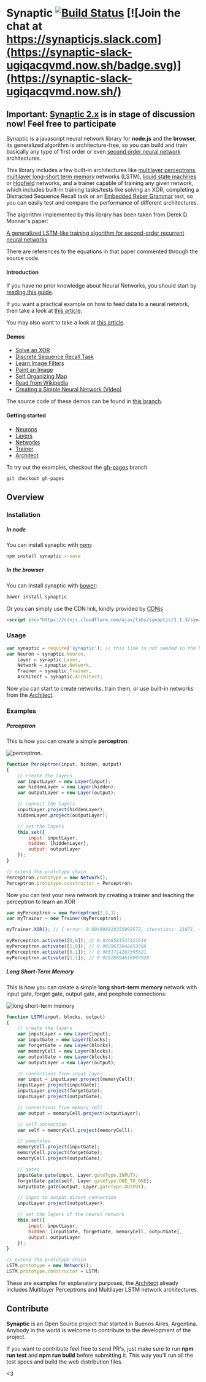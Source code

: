 Synaptic [![Build Status](https://travis-ci.org/cazala/synaptic.svg?branch=master)](https://travis-ci.org/cazala/synaptic) [![Join the chat at https://synapticjs.slack.com](https://synaptic-slack-ugiqacqvmd.now.sh/badge.svg)](https://synaptic-slack-ugiqacqvmd.now.sh/)
========

## Important: [Synaptic 2.x](https://github.com/cazala/synaptic/issues/140) is in stage of discussion now! Feel free to participate

Synaptic is a javascript neural network library for **node.js** and the **browser**, its generalized algorithm is architecture-free, so you can build and train basically any type of first order or even [second order neural network](http://en.wikipedia.org/wiki/Recurrent_neural_network#Second_Order_Recurrent_Neural_Network) architectures.

This library includes a few built-in architectures like [multilayer perceptrons](http://en.wikipedia.org/wiki/Multilayer_perceptron), [multilayer long-short term memory](http://en.wikipedia.org/wiki/Long_short_term_memory) networks (LSTM), [liquid state machines](http://en.wikipedia.org/wiki/Liquid_state_machine) or [Hopfield](http://en.wikipedia.org/wiki/Hopfield_network) networks, and a trainer capable of training any given network, which includes built-in training tasks/tests like solving an XOR, completing a Distracted Sequence Recall task or an [Embedded Reber Grammar](http://www.willamette.edu/~gorr/classes/cs449/reber.html) test, so you can easily test and compare the performance of different architectures.


The algorithm implemented by this library has been taken from Derek D. Monner's paper:

[A generalized LSTM-like training algorithm for second-order recurrent neural networks](http://www.overcomplete.net/papers/nn2012.pdf)


There are references to the equations in that paper commented through the source code.

#### Introduction

If you have no prior knowledge about Neural Networks, you should start by [reading this guide](https://github.com/cazala/synaptic/wiki/Neural-Networks-101).


If you want a practical example on how to feed data to a neural network, then take a look at [this article](https://github.com/cazala/synaptic/wiki/Normalization-101).

You may also want to take a look at [this article](http://blog.webkid.io/neural-networks-in-javascript/).

#### Demos

- [Solve an XOR](http://caza.la/synaptic/#/xor)
- [Discrete Sequence Recall Task](http://caza.la/synaptic/#/dsr)
- [Learn Image Filters](http://caza.la/synaptic/#/image-filters)
- [Paint an Image](http://caza.la/synaptic/#/paint-an-image)
- [Self Organizing Map](http://caza.la/synaptic/#/self-organizing-map)
- [Read from Wikipedia](http://caza.la/synaptic/#/wikipedia)
- [Creating a Simple Neural Network (Video)](https://scrimba.com/casts/cast-1980)

The source code of these demos can be found in [this branch](https://github.com/cazala/synaptic/tree/gh-pages/scripts).

#### Getting started

- [Neurons](https://github.com/cazala/synaptic/wiki/Neurons/)
- [Layers](https://github.com/cazala/synaptic/wiki/Layers/)
- [Networks](https://github.com/cazala/synaptic/wiki/Networks/)
- [Trainer](https://github.com/cazala/synaptic/wiki/Trainer/)
- [Architect](https://github.com/cazala/synaptic/wiki/Architect/)

To try out the examples, checkout the [gh-pages](https://github.com/cazala/synaptic/tree/gh-pages) branch.

`git checkout gh-pages`


## Overview

### Installation

##### In node

You can install synaptic with [npm](http://npmjs.org):

```cmd
npm install synaptic --save
```

##### In the browser

You can install synaptic with [bower](http://bower.io):

```cmd
bower install synaptic
```

Or you can simply use the CDN link, kindly provided by [CDNjs](https://cdnjs.com/)

```html
<script src="https://cdnjs.cloudflare.com/ajax/libs/synaptic/1.1.3/synaptic.js"></script>
```

### Usage

```javascript
var synaptic = require('synaptic'); // this line is not needed in the browser
var Neuron = synaptic.Neuron,
	Layer = synaptic.Layer,
	Network = synaptic.Network,
	Trainer = synaptic.Trainer,
	Architect = synaptic.Architect;
```

Now you can start to create networks, train them, or use built-in networks from the [Architect](https://github.com/cazala/synaptic/wiki/Architect/).

### Examples

##### Perceptron

This is how you can create a simple **perceptron**:

![perceptron](http://www.codeproject.com/KB/dotnet/predictor/network.jpg).

```javascript
function Perceptron(input, hidden, output)
{
	// create the layers
	var inputLayer = new Layer(input);
	var hiddenLayer = new Layer(hidden);
	var outputLayer = new Layer(output);

	// connect the layers
	inputLayer.project(hiddenLayer);
	hiddenLayer.project(outputLayer);

	// set the layers
	this.set({
		input: inputLayer,
		hidden: [hiddenLayer],
		output: outputLayer
	});
}

// extend the prototype chain
Perceptron.prototype = new Network();
Perceptron.prototype.constructor = Perceptron;
```

Now you can test your new network by creating a trainer and teaching the perceptron to learn an XOR

```javascript
var myPerceptron = new Perceptron(2,3,1);
var myTrainer = new Trainer(myPerceptron);

myTrainer.XOR(); // { error: 0.004998819355993572, iterations: 21871, time: 356 }

myPerceptron.activate([0,0]); // 0.0268581547421616
myPerceptron.activate([1,0]); // 0.9829673642853368
myPerceptron.activate([0,1]); // 0.9831714267395621
myPerceptron.activate([1,1]); // 0.02128894618097928
```

##### Long Short-Term Memory

This is how you can create a simple **long short-term memory** network with input gate, forget gate, output gate, and peephole connections:

![long short-term memory](http://people.idsia.ch/~juergen/lstmcell4.jpg)

```javascript
function LSTM(input, blocks, output)
{
	// create the layers
	var inputLayer = new Layer(input);
	var inputGate = new Layer(blocks);
	var forgetGate = new Layer(blocks);
	var memoryCell = new Layer(blocks);
	var outputGate = new Layer(blocks);
	var outputLayer = new Layer(output);

	// connections from input layer
	var input = inputLayer.project(memoryCell);
	inputLayer.project(inputGate);
	inputLayer.project(forgetGate);
	inputLayer.project(outputGate);

	// connections from memory cell
	var output = memoryCell.project(outputLayer);

	// self-connection
	var self = memoryCell.project(memoryCell);

	// peepholes
	memoryCell.project(inputGate);
	memoryCell.project(forgetGate);
	memoryCell.project(outputGate);

	// gates
	inputGate.gate(input, Layer.gateType.INPUT);
	forgetGate.gate(self, Layer.gateType.ONE_TO_ONE);
	outputGate.gate(output, Layer.gateType.OUTPUT);

	// input to output direct connection
	inputLayer.project(outputLayer);

	// set the layers of the neural network
	this.set({
		input: inputLayer,
		hidden: [inputGate, forgetGate, memoryCell, outputGate],
		output: outputLayer
	});
}

// extend the prototype chain
LSTM.prototype = new Network();
LSTM.prototype.constructor = LSTM;
```

These are examples for explanatory purposes, the [Architect](https://github.com/cazala/synaptic/wiki/Architect/) already includes Multilayer Perceptrons and
Multilayer LSTM network architectures.

## Contribute

**Synaptic** is an Open Source project that started in Buenos Aires, Argentina. Anybody in the world is welcome to contribute to the development of the project.

If you want to contribute feel free to send PR's, just make sure to run **npm run test** and **npm run build** before submitting it. This way you'll run all the test specs and build the web distribution files.

<3
